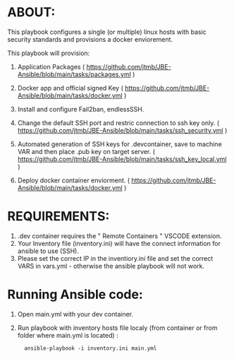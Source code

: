 # ABOUT:

This playbook configures a single (or multiple) linux hosts with basic security standards and provisions a docker enviorement.

This playbook will provision: 

1. Application Packages ( https://github.com/jtmb/JBE-Ansible/blob/main/tasks/packages.yml )

2. Docker app and official signed Key ( https://github.com/jtmb/JBE-Ansible/blob/main/tasks/docker.yml )

3. Install and configure Fail2ban, endlessSSH.

4. Change the default SSH port and restric connection to ssh key only. ( https://github.com/jtmb/JBE-Ansible/blob/main/tasks/ssh_security.yml )

5. Automated generation of SSH keys for .devcontainer, save to machine VAR and then place .pub key on target server.  ( https://github.com/jtmb/JBE-Ansible/blob/main/tasks/ssh_key_local.yml )

6. Deploy docker container enviorment. ( https://github.com/jtmb/JBE-Ansible/blob/main/tasks/docker.yml )



# REQUIREMENTS:

1. .dev container requires the " Remote Containers " VSCODE extension.
2. Your Inventory file (inventory.ini) will have the connect information for ansible to use (SSH). 
3.  Please set the correct IP in the inventiory.ini file and set the correct VARS in vars.yml - otherwise the ansible playbook will not work.

# Running Ansible code:

1. Open main.yml with your dev container.
2. Run playbook with inventory hosts file localy (from container or from folder where main.yml is located) :

         ansible-playbook -i inventory.ini main.yml
